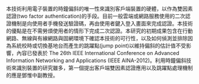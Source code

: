 本技術利用電子裝置的時鐘偏斜的唯一性來識別客戶端裝置的硬體，以作為雙因素認證(two factor authentication)的手段。目前一般雲端或網路服務使用的二次認證機制是向使用者手機發送驗證碼，再由使用者鍵入登入畫面來完成認證。本技術的優點是在不需勞煩使用者的情形下完成二次認證。本研究的初期成果包含在行動網路、無線與有線網路與固網環境下確認本技術的可行性，以及如何偵測並排除因為系統校時或切換基地台而產生的跳躍點(jump point)以維持偏斜的估計值不受影響，內容已發表於 The 26th IEEE International Conference on Advanced Information Networking and Applications (IEEE AINA-2012)。利用時鐘偏斜技術來識別裝置的研究雖多，第一個提出客戶端雙因素認證應用以及跳躍點處理機制的應是鄧惟中副教授。
